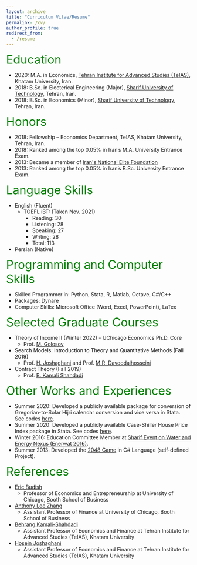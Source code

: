 ```yaml
---
layout: archive
title: "Curriculum Vitae/Resume"
permalink: /cv/
author_profile: true
redirect_from:
  - /resume
---
```


<font size="6" color="green">Education</font>

* 2020: M.A. in Economics, <a href="https://teias.institute" target="_blank" rel="noopener noreferrer">Tehran Institute for Advanced Studies (TeIAS)</a>, Khatam University, Iran.
* 2018: B.Sc. in Electerical Engineering (Major), <a href="http://www.en.sharif.edu" target="_blank" rel="noopener noreferrer">Sharif University of Technology</a>, Tehran, Iran. 
* 2018: B.Sc. in Economics (Minor), <a href="http://www.en.sharif.edu" target="_blank" rel="noopener noreferrer">Sharif University of Technology</a>, Tehran, Iran. 

<font size="6" color="green">Honors</font>

* 2018: Fellowship – Economics Department, TeIAS, Khatam University, Tehran, Iran.
* 2018: Ranked among the top 0.05% in Iran’s M.A. University Entrance Exam.
* 2013: Became a member of [Iran's National Elite Foundation](https://www.bmn.ir)
* 2013: Ranked among the top 0.05% in Iran’s B.Sc. University Entrance Exam.

<font size="6" color="green">Language Skills</font>

* English (Fluent)
  * TOEFL iBT: (Taken Nov. 2021)
    * Reading: 30
    * Listening: 28
    * Speaking: 27
    * Writing: 28
    * Total: 113
* Persian (Native)
  
<font size="6" color="green">Programming and Computer Skills</font>

* Skilled Programmer in: Python, Stata, R, Matlab, Octave, C#/C++
* Packages: Dynare
* Computer Skills: Microsoft Office (Word, Excel, PowerPoint), LaTex

<font size="6" color="green">Selected Graduate Courses</font>

* Theory of Income II (Winter 2022) - UChicago Economics Ph.D. Core
  * Prof. <a href="https://voices.uchicago.edu/golosov/" target="_blank" rel="noopener noreferrer">M. Golosov</a>
* <a href="https://teias.institute/search-models-introduction-to-theory-and-quantitative-methods/" target="_blank" rel="noopener noreferrer" style="color: black; text-decoration:none;">Search Models: Introduction to Theory and Quantitative Methods (Fall 2019)</a>
  * Prof. <a href="https://teias.institute/faculty/joshaghani/" target="_blank" rel="noopener noreferrer">H. Joshaghani</a> and Prof. <a href="https://sites.google.com/site/davoodalhosseini/" target="_blank" rel="noopener noreferrer">M.R. Davoodalhosseini</a> 
* Contract Theory (Fall 2019)
  * Prof. <a href="https://teias.institute/faculty/kamali/" target="_blank" rel="noopener noreferrer">B. Kamali Shahdadi</a>

<font size="6" color="green">Other Works and Experiences</font>

* Summer 2020: Developed a publicly available package for conversion of Gregorian-to-Solar Hijri calendar conversion and vice versa in Stata. See codes <a href="https://peymanshahidi.github.io/codes/" target="_blank" rel="noopener noreferrer">here</a>.
* Summer 2020: Developed a publicly available Case-Shiller House Price Index package in Stata. See codes <a href="https://peymanshahidi.github.io/codes/" target="_blank" rel="noopener noreferrer">here</a>.
* Winter 2016: Education Committee Member at <a href="http://enerwat.sharif.ir/?lang=en" target="_blank" rel="noopener noreferrer">Sharif Event on Water and Energy Nexus (Enerwat 2016)</a>.
* Summer 2013: Developed the <a href="https://en.wikipedia.org/wiki/2048_(video_game)" target="_blank" rel="noopener noreferrer">2048 Game</a> in C# Language (self-defined Project).

<font size="6" color="green">References</font>

* <a href="https://faculty.chicagobooth.edu/eric.budish/index.html" target="_blank" rel="noopener noreferrer">Eric Budish</a> 
  * Professor of Economics and Entrepreneurship at University of Chicago, Booth School of Business
* <a href="https://anthonyleezhang.github.io" target="_blank" rel="noopener noreferrer">Anthony Lee Zhang</a> 
  * Assistant Professor of Finance at University of Chicago, Booth School of Business
* <a href="https://teias.institute/~kamali/" target="_blank" rel="noopener noreferrer">Behrang Kamali-Shahdadi</a>
  * Assistant Professor of Economics and Finance at Tehran Institute for Advanced Studies (TeIAS), Khatam University
* <a href="https://teias.institute/~joshaghani/" target="_blank" rel="noopener noreferrer">Hosein Joshaghani</a>
  * Assistant Professor of Economics and Finance at Tehran Institute for Advanced Studies (TeIAS), Khatam University

